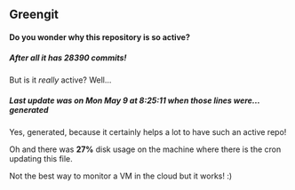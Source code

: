 ## Greengit

#### Do you wonder why this repository is so active?

##### After all it has 28390 commits!

But is it *really* active? Well...

##### Last update was on Mon May 9 at 8:25:11 when those lines were... generated

Yes, generated, because it certainly helps a lot to have such an active repo!

Oh and there was **27%** disk usage on the machine
where there is the cron updating this file.

Not the best way to monitor a VM in the cloud but it works! :)
